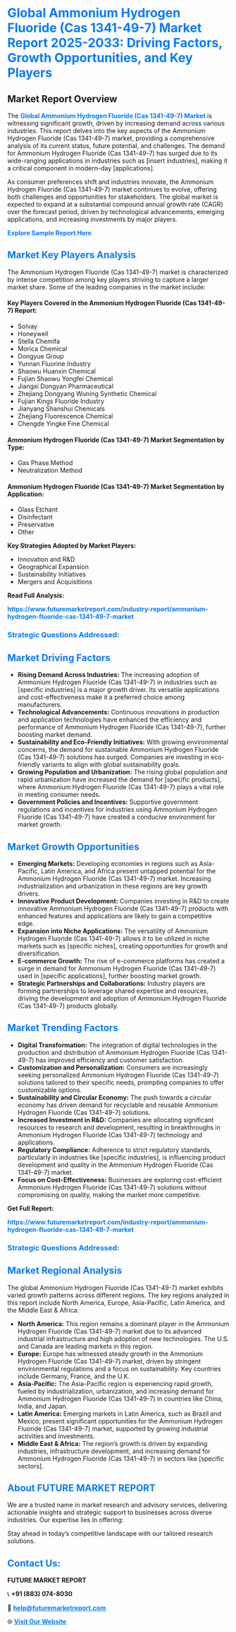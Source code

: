 <h1 style="color: #007BFF;">Global Ammonium Hydrogen Fluoride (Cas 1341-49-7) Market Report 2025-2033: Driving Factors, Growth Opportunities, and Key Players</h1>

<section id="overview">
<h2>Market Report Overview</h2>
<p>The <a href="https://www.futuremarketreport.com/industry-report/ammonium-hydrogen-fluoride-cas-1341-49-7-market" style="color: #007BFF; text-decoration: none;"><strong>Global Ammonium Hydrogen Fluoride (Cas 1341-49-7) Market</strong></a> is witnessing significant growth, driven by increasing demand across various industries. This report delves into the key aspects of the Ammonium Hydrogen Fluoride (Cas 1341-49-7) market, providing a comprehensive analysis of its current status, future potential, and challenges. The demand for Ammonium Hydrogen Fluoride (Cas 1341-49-7) has surged due to its wide-ranging applications in industries such as [insert industries], making it a critical component in modern-day [applications].</p>
<p>As consumer preferences shift and industries innovate, the Ammonium Hydrogen Fluoride (Cas 1341-49-7) market continues to evolve, offering both challenges and opportunities for stakeholders. The global market is expected to expand at a substantial compound annual growth rate (CAGR) over the forecast period, driven by technological advancements, emerging applications, and increasing investments by major players.</p>
</section>

<section id="overview">
<p><a href="https://www.futuremarketreport.com/request-sample/reportId=83837" style="color: #007BFF; text-decoration: none;"><strong>Explore Sample Report Here</strong></a></p>
</section>

<section id="key-players">
<h2 style="color: #007BFF;">Market Key Players Analysis</h2>
<p>The Ammonium Hydrogen Fluoride (Cas 1341-49-7) market is characterized by intense competition among key players striving to capture a larger market share. Some of the leading companies in the market include:</p>
<h4>Key Players Covered in the Ammonium Hydrogen Fluoride (Cas 1341-49-7) Report:</h4>
<ul><li>Solvay</li><li>Honeywell</li><li>Stella Chemifa</li><li>Morica Chemical</li><li>Dongyue Group</li><li>Yunnan Fluorine Industry</li><li>Shaowu Huanxin Chemical</li><li>Fujian Shaowu Yongfei Chemical</li><li>Jiangxi Dongyan Pharmaceutical</li><li>Zhejiang Dongyang Wuning Synthetic Chemical</li><li>Fujian Kings Fluoride Industry</li><li>Jianyang Shanshui Chemicals</li><li>Zhejiang Fluorescence Chemical</li><li>Chengde Yingke Fine Chemical</li></ul>
<h4>Ammonium Hydrogen Fluoride (Cas 1341-49-7) Market Segmentation by Type:</h4>
<ul><li>Gas Phase Method</li><li>Neutralization Method</li></ul>

<h4>Ammonium Hydrogen Fluoride (Cas 1341-49-7) Market Segmentation by Application:</h4>
<ul><li>Glass Etchant</li><li>Disinfectant</li><li>Preservative</li><li>Other</li></ul>
<p><strong>Key Strategies Adopted by Market Players:</strong></p>
<ul>
<li>Innovation and R&D</li>
<li>Geographical Expansion</li>
<li>Sustainability Initiatives</li>
<li>Mergers and Acquisitions</li>
</ul>
</section>

<section>
<p><strong>Read Full Analysis: </strong></p><a href="https://www.futuremarketreport.com/industry-report/ammonium-hydrogen-fluoride-cas-1341-49-7-market" style="color: #007BFF; text-decoration: none;"><strong>https://www.futuremarketreport.com/industry-report/ammonium-hydrogen-fluoride-cas-1341-49-7-market</strong></a>
<h3 style="color: #007BFF;">Strategic Questions Addressed:</h3>
</section>

<section id="driving-factors">
<h2 style="color: #007BFF;">Market Driving Factors</h2>
<ul>
<li><strong>Rising Demand Across Industries:</strong> The increasing adoption of Ammonium Hydrogen Fluoride (Cas 1341-49-7) in industries such as [specific industries] is a major growth driver. Its versatile applications and cost-effectiveness make it a preferred choice among manufacturers.</li>
<li><strong>Technological Advancements:</strong> Continuous innovations in production and application technologies have enhanced the efficiency and performance of Ammonium Hydrogen Fluoride (Cas 1341-49-7), further boosting market demand.</li>
<li><strong>Sustainability and Eco-Friendly Initiatives:</strong> With growing environmental concerns, the demand for sustainable Ammonium Hydrogen Fluoride (Cas 1341-49-7) solutions has surged. Companies are investing in eco-friendly variants to align with global sustainability goals.</li>
<li><strong>Growing Population and Urbanization:</strong> The rising global population and rapid urbanization have increased the demand for [specific products], where Ammonium Hydrogen Fluoride (Cas 1341-49-7) plays a vital role in meeting consumer needs.</li>
<li><strong>Government Policies and Incentives:</strong> Supportive government regulations and incentives for industries using Ammonium Hydrogen Fluoride (Cas 1341-49-7) have created a conducive environment for market growth.</li>
</ul>
</section>

<section id="growth-opportunities">
<h2 style="color: #007BFF;">Market Growth Opportunities</h2>
<ul>
<li><strong>Emerging Markets:</strong> Developing economies in regions such as Asia-Pacific, Latin America, and Africa present untapped potential for the Ammonium Hydrogen Fluoride (Cas 1341-49-7) market. Increasing industrialization and urbanization in these regions are key growth drivers.</li>
<li><strong>Innovative Product Development:</strong> Companies investing in R&D to create innovative Ammonium Hydrogen Fluoride (Cas 1341-49-7) products with enhanced features and applications are likely to gain a competitive edge.</li>
<li><strong>Expansion into Niche Applications:</strong> The versatility of Ammonium Hydrogen Fluoride (Cas 1341-49-7) allows it to be utilized in niche markets such as [specific niches], creating opportunities for growth and diversification.</li>
<li><strong>E-commerce Growth:</strong> The rise of e-commerce platforms has created a surge in demand for Ammonium Hydrogen Fluoride (Cas 1341-49-7) used in [specific applications], further boosting market growth.</li>
<li><strong>Strategic Partnerships and Collaborations:</strong> Industry players are forming partnerships to leverage shared expertise and resources, driving the development and adoption of Ammonium Hydrogen Fluoride (Cas 1341-49-7) products globally.</li>
</ul>
</section>

<section id="trending-factors">
<h2 style="color: #007BFF;">Market Trending Factors</h2>
<ul>
<li><strong>Digital Transformation:</strong> The integration of digital technologies in the production and distribution of Ammonium Hydrogen Fluoride (Cas 1341-49-7) has improved efficiency and customer satisfaction.</li>
<li><strong>Customization and Personalization:</strong> Consumers are increasingly seeking personalized Ammonium Hydrogen Fluoride (Cas 1341-49-7) solutions tailored to their specific needs, prompting companies to offer customizable options.</li>
<li><strong>Sustainability and Circular Economy:</strong> The push towards a circular economy has driven demand for recyclable and reusable Ammonium Hydrogen Fluoride (Cas 1341-49-7) solutions.</li>
<li><strong>Increased Investment in R&D:</strong> Companies are allocating significant resources to research and development, resulting in breakthroughs in Ammonium Hydrogen Fluoride (Cas 1341-49-7) technology and applications.</li>
<li><strong>Regulatory Compliance:</strong> Adherence to strict regulatory standards, particularly in industries like [specific industries], is influencing product development and quality in the Ammonium Hydrogen Fluoride (Cas 1341-49-7) market.</li>
<li><strong>Focus on Cost-Effectiveness:</strong> Businesses are exploring cost-efficient Ammonium Hydrogen Fluoride (Cas 1341-49-7) solutions without compromising on quality, making the market more competitive.</li>
</ul>
</section>

<section>
<p><strong>Get Full Report: </strong></p><a href="https://www.futuremarketreport.com/industry-report/ammonium-hydrogen-fluoride-cas-1341-49-7-market" style="color: #007BFF; text-decoration: none;"><strong>https://www.futuremarketreport.com/industry-report/ammonium-hydrogen-fluoride-cas-1341-49-7-market</strong></a>
<h3 style="color: #007BFF;">Strategic Questions Addressed:</h3>
</section>


<section id="regional-analysis">
<h2 style="color: #007BFF;">Market Regional Analysis</h2>
<p>The global Ammonium Hydrogen Fluoride (Cas 1341-49-7) market exhibits varied growth patterns across different regions. The key regions analyzed in this report include North America, Europe, Asia-Pacific, Latin America, and the Middle East & Africa:</p>
<ul>
<li><strong>North America:</strong> This region remains a dominant player in the Ammonium Hydrogen Fluoride (Cas 1341-49-7) market due to its advanced industrial infrastructure and high adoption of new technologies. The U.S. and Canada are leading markets in this region.</li>
<li><strong>Europe:</strong> Europe has witnessed steady growth in the Ammonium Hydrogen Fluoride (Cas 1341-49-7) market, driven by stringent environmental regulations and a focus on sustainability. Key countries include Germany, France, and the U.K.</li>
<li><strong>Asia-Pacific:</strong> The Asia-Pacific region is experiencing rapid growth, fueled by industrialization, urbanization, and increasing demand for Ammonium Hydrogen Fluoride (Cas 1341-49-7) in countries like China, India, and Japan.</li>
<li><strong>Latin America:</strong> Emerging markets in Latin America, such as Brazil and Mexico, present significant opportunities for the Ammonium Hydrogen Fluoride (Cas 1341-49-7) market, supported by growing industrial activities and investments.</li>
<li><strong>Middle East & Africa:</strong> The region’s growth is driven by expanding industries, infrastructure development, and increasing demand for Ammonium Hydrogen Fluoride (Cas 1341-49-7) in sectors like [specific sectors].</li>
</ul>
</section>

<footer>
<h2 style="color: #007BFF;">About FUTURE MARKET REPORT</h2>
<p>We are a trusted name in market research and advisory services, delivering actionable insights and strategic support to businesses across diverse industries. Our expertise lies in offering:</p>

<p>Stay ahead in today’s competitive landscape with our tailored research solutions.</p>

<h2 style="color: #007BFF;">Contact Us:</h2>
<p><strong>FUTURE MARKET REPORT</strong></p>
<p>📞 <strong>+91 (883) 074-8030</strong></p>
<p>📧 <strong><a href="mailto:help@futuremarketreport.com" style="color: #007BFF;">help@futuremarketreport.com</a></strong></p>
<p>🌐 <strong><a href="https://www.futuremarketreport.com/" style="color: #007BFF;">Visit Our Website</a></strong></p>
</footer>